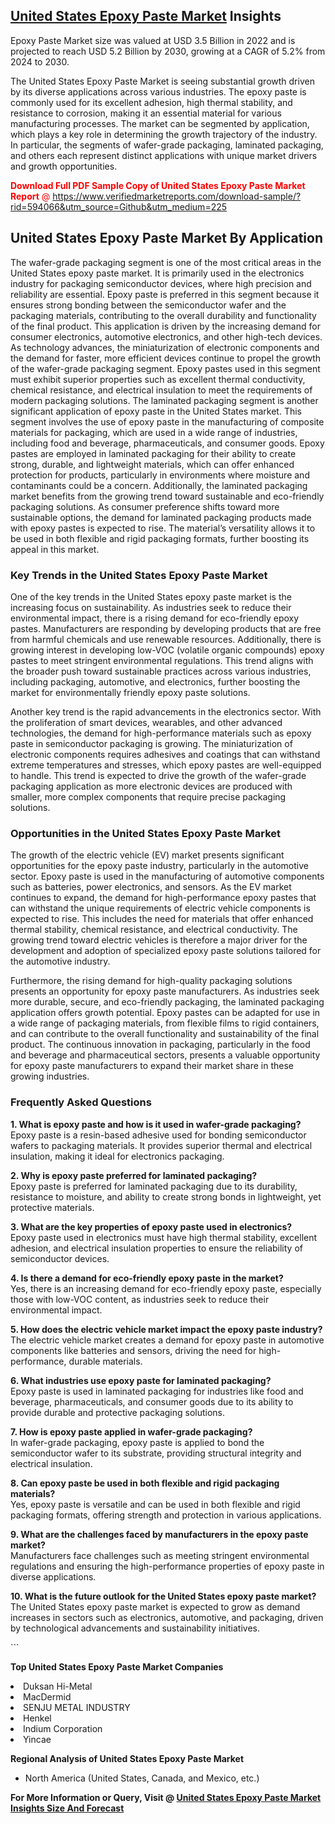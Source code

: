 <h2><a href="https://www.verifiedmarketreports.com/download-sample/?rid=594066&amp;utm_source=Github&amp;utm_medium=225" target="_blank">United States Epoxy Paste Market</a> Insights</h2><p>Epoxy Paste Market size was valued at USD 3.5 Billion in 2022 and is projected to reach USD 5.2 Billion by 2030, growing at a CAGR of 5.2% from 2024 to 2030.</p><p> <p>The United States Epoxy Paste Market is seeing substantial growth driven by its diverse applications across various industries. The epoxy paste is commonly used for its excellent adhesion, high thermal stability, and resistance to corrosion, making it an essential material for various manufacturing processes. The market can be segmented by application, which plays a key role in determining the growth trajectory of the industry. In particular, the segments of wafer-grade packaging, laminated packaging, and others each represent distinct applications with unique market drivers and growth opportunities. <p><span class=""><span style="color: #ff0000;"><strong>Download Full PDF Sample Copy of United States Epoxy Paste Market Report</strong> @ </span><a href="https://www.verifiedmarketreports.com/download-sample/?rid=594066&amp;utm_source=Github&amp;utm_medium=225" target="_blank">https://www.verifiedmarketreports.com/download-sample/?rid=594066&amp;utm_source=Github&amp;utm_medium=225</a></span></p></p> <h2>United States Epoxy Paste Market By Application</h2> <p>The wafer-grade packaging segment is one of the most critical areas in the United States epoxy paste market. It is primarily used in the electronics industry for packaging semiconductor devices, where high precision and reliability are essential. Epoxy paste is preferred in this segment because it ensures strong bonding between the semiconductor wafer and the packaging materials, contributing to the overall durability and functionality of the final product. This application is driven by the increasing demand for consumer electronics, automotive electronics, and other high-tech devices. As technology advances, the miniaturization of electronic components and the demand for faster, more efficient devices continue to propel the growth of the wafer-grade packaging segment. Epoxy pastes used in this segment must exhibit superior properties such as excellent thermal conductivity, chemical resistance, and electrical insulation to meet the requirements of modern packaging solutions. The laminated packaging segment is another significant application of epoxy paste in the United States market. This segment involves the use of epoxy paste in the manufacturing of composite materials for packaging, which are used in a wide range of industries, including food and beverage, pharmaceuticals, and consumer goods. Epoxy pastes are employed in laminated packaging for their ability to create strong, durable, and lightweight materials, which can offer enhanced protection for products, particularly in environments where moisture and contaminants could be a concern. Additionally, the laminated packaging market benefits from the growing trend toward sustainable and eco-friendly packaging solutions. As consumer preference shifts toward more sustainable options, the demand for laminated packaging products made with epoxy pastes is expected to rise. The material’s versatility allows it to be used in both flexible and rigid packaging formats, further boosting its appeal in this market. <h3>Key Trends in the United States Epoxy Paste Market</h3> <p>One of the key trends in the United States epoxy paste market is the increasing focus on sustainability. As industries seek to reduce their environmental impact, there is a rising demand for eco-friendly epoxy pastes. Manufacturers are responding by developing products that are free from harmful chemicals and use renewable resources. Additionally, there is growing interest in developing low-VOC (volatile organic compounds) epoxy pastes to meet stringent environmental regulations. This trend aligns with the broader push toward sustainable practices across various industries, including packaging, automotive, and electronics, further boosting the market for environmentally friendly epoxy paste solutions.</p> <p>Another key trend is the rapid advancements in the electronics sector. With the proliferation of smart devices, wearables, and other advanced technologies, the demand for high-performance materials such as epoxy paste in semiconductor packaging is growing. The miniaturization of electronic components requires adhesives and coatings that can withstand extreme temperatures and stresses, which epoxy pastes are well-equipped to handle. This trend is expected to drive the growth of the wafer-grade packaging application as more electronic devices are produced with smaller, more complex components that require precise packaging solutions.</p> <h3>Opportunities in the United States Epoxy Paste Market</h3> <p>The growth of the electric vehicle (EV) market presents significant opportunities for the epoxy paste industry, particularly in the automotive sector. Epoxy paste is used in the manufacturing of automotive components such as batteries, power electronics, and sensors. As the EV market continues to expand, the demand for high-performance epoxy pastes that can withstand the unique requirements of electric vehicle components is expected to rise. This includes the need for materials that offer enhanced thermal stability, chemical resistance, and electrical conductivity. The growing trend toward electric vehicles is therefore a major driver for the development and adoption of specialized epoxy paste solutions tailored for the automotive industry.</p> <p>Furthermore, the rising demand for high-quality packaging solutions presents an opportunity for epoxy paste manufacturers. As industries seek more durable, secure, and eco-friendly packaging, the laminated packaging application offers growth potential. Epoxy pastes can be adapted for use in a wide range of packaging materials, from flexible films to rigid containers, and can contribute to the overall functionality and sustainability of the final product. The continuous innovation in packaging, particularly in the food and beverage and pharmaceutical sectors, presents a valuable opportunity for epoxy paste manufacturers to expand their market share in these growing industries.</p> <h3>Frequently Asked Questions</h3> <p><strong>1. What is epoxy paste and how is it used in wafer-grade packaging?</strong><br>Epoxy paste is a resin-based adhesive used for bonding semiconductor wafers to packaging materials. It provides superior thermal and electrical insulation, making it ideal for electronics packaging.</p> <p><strong>2. Why is epoxy paste preferred for laminated packaging?</strong><br>Epoxy paste is preferred for laminated packaging due to its durability, resistance to moisture, and ability to create strong bonds in lightweight, yet protective materials.</p> <p><strong>3. What are the key properties of epoxy paste used in electronics?</strong><br>Epoxy paste used in electronics must have high thermal stability, excellent adhesion, and electrical insulation properties to ensure the reliability of semiconductor devices.</p> <p><strong>4. Is there a demand for eco-friendly epoxy paste in the market?</strong><br>Yes, there is an increasing demand for eco-friendly epoxy paste, especially those with low-VOC content, as industries seek to reduce their environmental impact.</p> <p><strong>5. How does the electric vehicle market impact the epoxy paste industry?</strong><br>The electric vehicle market creates a demand for epoxy paste in automotive components like batteries and sensors, driving the need for high-performance, durable materials.</p> <p><strong>6. What industries use epoxy paste for laminated packaging?</strong><br>Epoxy paste is used in laminated packaging for industries like food and beverage, pharmaceuticals, and consumer goods due to its ability to provide durable and protective packaging solutions.</p> <p><strong>7. How is epoxy paste applied in wafer-grade packaging?</strong><br>In wafer-grade packaging, epoxy paste is applied to bond the semiconductor wafer to its substrate, providing structural integrity and electrical insulation.</p> <p><strong>8. Can epoxy paste be used in both flexible and rigid packaging materials?</strong><br>Yes, epoxy paste is versatile and can be used in both flexible and rigid packaging formats, offering strength and protection in various applications.</p> <p><strong>9. What are the challenges faced by manufacturers in the epoxy paste market?</strong><br>Manufacturers face challenges such as meeting stringent environmental regulations and ensuring the high-performance properties of epoxy paste in diverse applications.</p> <p><strong>10. What is the future outlook for the United States epoxy paste market?</strong><br>The United States epoxy paste market is expected to grow as demand increases in sectors such as electronics, automotive, and packaging, driven by technological advancements and sustainability initiatives.</p> ```</p><p><strong>Top United States Epoxy Paste Market Companies</strong></p><div data-test-id=""><p><li>Duksan Hi-Metal</li><li> MacDermid</li><li> SENJU METAL INDUSTRY</li><li> Henkel</li><li> Indium Corporation</li><li> Yincae</li></p><div><strong>Regional Analysis of&nbsp;United States Epoxy Paste Market</strong></div><ul><li dir="ltr"><p dir="ltr">North America&nbsp;(United States, Canada, and Mexico, etc.)</p></li></ul><p><strong>For More Information or Query, Visit @&nbsp;</strong><strong><a href="https://www.verifiedmarketreports.com/product/epoxy-paste-market/?utm_source=Github&amp;utm_medium=225" target="_blank">United States Epoxy Paste Market Insights Size And Forecast</a></strong></p></div>
